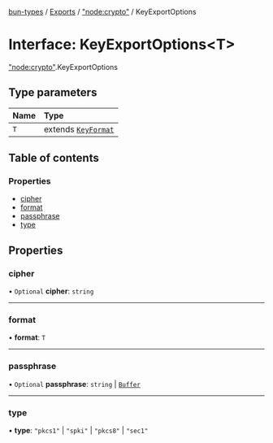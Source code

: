 [bun-types](https://github.com/oven-sh/bun-types/blob/master/api-docs/README.md) / [Exports](https://github.com/oven-sh/bun-types/blob/master/api-docs/modules.md) / ["node:crypto"](https://github.com/oven-sh/bun-types/blob/master/api-docs/modules/node_crypto_.md) / KeyExportOptions

# Interface: KeyExportOptions<T\>

["node:crypto"](https://github.com/oven-sh/bun-types/blob/master/api-docs/modules/node_crypto_.md).KeyExportOptions

## Type parameters

| Name | Type |
| :------ | :------ |
| `T` | extends [`KeyFormat`](https://github.com/oven-sh/bun-types/blob/master/api-docs/modules/crypto_.md#keyformat) |

## Table of contents

### Properties

- [cipher](https://github.com/oven-sh/bun-types/blob/master/api-docs/interfaces/node_crypto_.KeyExportOptions.md#cipher)
- [format](https://github.com/oven-sh/bun-types/blob/master/api-docs/interfaces/node_crypto_.KeyExportOptions.md#format)
- [passphrase](https://github.com/oven-sh/bun-types/blob/master/api-docs/interfaces/node_crypto_.KeyExportOptions.md#passphrase)
- [type](https://github.com/oven-sh/bun-types/blob/master/api-docs/interfaces/node_crypto_.KeyExportOptions.md#type)

## Properties

### cipher

• `Optional` **cipher**: `string`

___

### format

• **format**: `T`

___

### passphrase

• `Optional` **passphrase**: `string` \| [`Buffer`](https://github.com/oven-sh/bun-types/blob/master/api-docs/modules/buffer_.md#buffer)

___

### type

• **type**: ``"pkcs1"`` \| ``"spki"`` \| ``"pkcs8"`` \| ``"sec1"``
